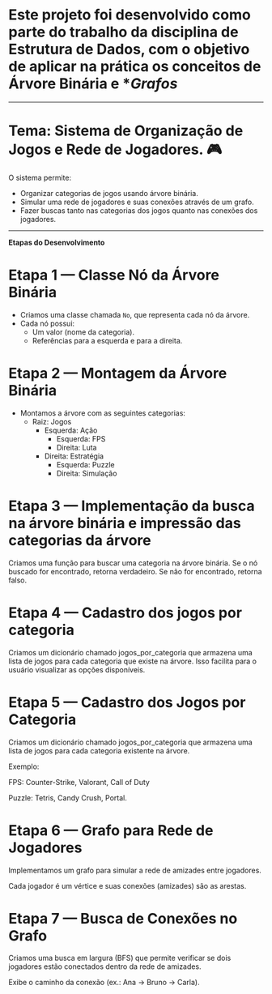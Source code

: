 # Este projeto foi desenvolvido como parte do trabalho da disciplina de **Estrutura de Dados**, com o objetivo de aplicar na prática os conceitos de **Árvore Binária** e **Grafos*


---
# Tema: Sistema de Organização de Jogos e Rede de Jogadores. 🎮

O sistema permite:
- Organizar categorias de jogos usando árvore binária.
- Simular uma rede de jogadores e suas conexões através de um grafo.
- Fazer buscas tanto nas categorias dos jogos quanto nas conexões dos jogadores.
---


**Etapas do Desenvolvimento**
# Etapa 1 — Classe Nó da Árvore Binária
- Criamos uma classe chamada `No`, que representa cada nó da árvore.
- Cada nó possui:
  - Um valor (nome da categoria).
  - Referências para a esquerda e para a direita.

# Etapa 2 — Montagem da Árvore Binária
- Montamos a árvore com as seguintes categorias:
  - Raiz: Jogos
    - Esquerda: Ação
      - Esquerda: FPS
      - Direita: Luta
    - Direita: Estratégia
      - Esquerda: Puzzle
      - Direita: Simulação

# Etapa 3 — Implementação da busca na árvore binária e impressão das categorias da árvore
Criamos uma função para buscar uma categoria na árvore binária.
Se o nó buscado for encontrado, retorna verdadeiro.
Se não for encontrado, retorna falso.

# Etapa 4 — Cadastro dos jogos por categoria
Criamos um dicionário chamado jogos_por_categoria que armazena uma lista de jogos para cada categoria que existe na árvore.
Isso facilita para o usuário visualizar as opções disponíveis.

# Etapa 5 — Cadastro dos Jogos por Categoria

Criamos um dicionário chamado jogos_por_categoria que armazena uma lista de jogos para cada categoria existente na árvore.

Exemplo:

FPS: Counter-Strike, Valorant, Call of Duty

Puzzle: Tetris, Candy Crush, Portal.

# Etapa 6 — Grafo para Rede de Jogadores

Implementamos um grafo para simular a rede de amizades entre jogadores.

Cada jogador é um vértice e suas conexões (amizades) são as arestas.

# Etapa 7 — Busca de Conexões no Grafo

Criamos uma busca em largura (BFS) que permite verificar se dois jogadores estão conectados dentro da rede de amizades.

Exibe o caminho da conexão (ex.: Ana -> Bruno -> Carla).









